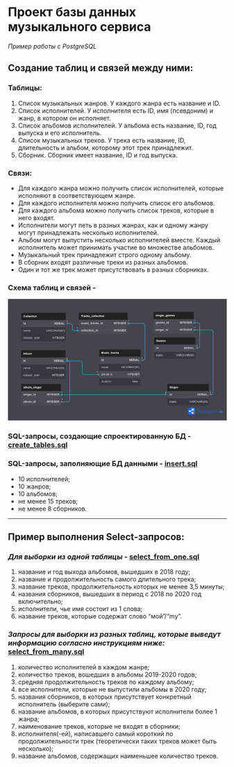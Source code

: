 # Проект базы данных музыкального сервиса
*Пример работы с PostgreSQL*

## Создание таблиц и связей между ними:
### Таблицы:

1. Список музыкальных жанров. У каждого жанра есть название и ID.
2. Список исполнителей. У исполнителя есть ID, имя (псевдоним) и жанр, в котором он исполняет.
3. Список альбомов исполнителей. У альбома есть название, ID, год выпуска и его исполнитель.
4. Список музыкальных треков. У трека есть название, ID,  длительность и альбом, которому этот трек принадлежит.
5. Сборник. Сборник имеет название, ID и год выпуска.

### Связи:

- Для каждого жанра можно получить список исполнителей, которые исполняют в соответствующем жанре.
- Для каждого исполнителя можно получить список его альбомов.
- Для каждого альбома можно получить список треков, которые в него входят.
- Исполнители могут петь в разных жанрах, как и одному жанру могут принадлежать несколько исполнителей.
- Альбом могут выпустить несколько исполнителей вместе. Каждый исполнитель может принимать участие во множестве альбомов.
- Музыкальный трек принадлежит строго одному альбому.
- В сборник входят различные треки из разных альбомов.
- Один и тот же трек может присутствовать в разных сборниках.


### Схема таблиц и связей - 

![Схема таблиц и связей](Database.png)

### SQL-запросы, создающие спроектированную БД - [create_tables.sql](create_tables.sql)
### SQL-запросы, заполняющие БД данными - [insert.sql](insert.sql)
* 10 исполнителей;
* 10 жанров;
* 10 альбомов;
* не менее 15 треков;
* не менее 8 сборников.

---

## Пример выполнения Select-запросов:
### *Для выборки из одной таблицы* - [select_from_one.sql](select_from_one.sql)
1. название и год выхода альбомов, вышедших в 2018 году;
2. название и продолжительность самого длительного трека;
3. название треков, продолжительность которых не менее 3,5 минуты;
4. названия сборников, вышедших в период с 2018 по 2020 год включительно;
5. исполнители, чье имя состоит из 1 слова;
6. название треков, которые содержат слово “мой”/“my”.


### *Запросы для выборки из разных таблиц, которые выведут информацию согласно инструкциям ниже:* [select_from_many.sql](select_from_many.sql)
1. количество исполнителей в каждом жанре;
2. количество треков, вошедших в альбомы 2019-2020 годов;
3. средняя продолжительность треков по каждому альбому;
4. все исполнители, которые не выпустили альбомы в 2020 году;
5. названия сборников, в которых присутствует конкретный исполнитель (выберите сами);
6. название альбомов, в которых присутствуют исполнители более 1 жанра;
7. наименование треков, которые не входят в сборники;
8. исполнителя(-ей), написавшего самый короткий по продолжительности трек (теоретически таких треков может быть несколько);
9. название альбомов, содержащих наименьшее количество треков.
